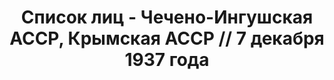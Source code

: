 ---
title: Список лиц - Чечено-Ингушская АССР, Крымская АССР // 7 декабря 1937 года
description: РГАСПИ, ф.17, оп.171, дело 413, лист 171
images:
- /disk/pictures/v05/17-171-413-171.jpg
- /disk/pictures/v05/17-171-413-172.jpg
- /disk/pictures/v05/17-171-413-173.jpg
- /disk/pictures/v05/17-171-413-174.jpg
- /disk/pictures/v05/17-171-413-175.jpg
- /disk/pictures/v05/17-171-413-176.jpg
---